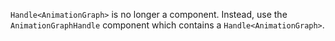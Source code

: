 `Handle<AnimationGraph>` is no longer a component. Instead, use the `AnimationGraphHandle` component which contains a `Handle<AnimationGraph>`.
